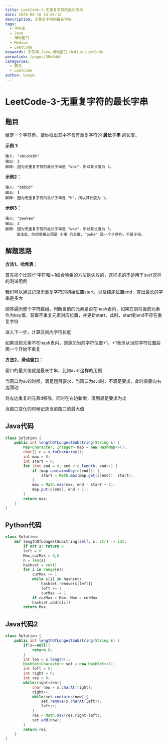 ```yaml
---
title: LeetCode-3-无重复字符的最长字串
date: 2020-06-16 14:56:12
description: 无重复字符的最长字串
tags: 
  - 字符串
  - Java
  - 滑动窗口
  - Medium
  - LeetCode
keywords: 字符串,Java,滑动窗口,Medium,LeetCode
permalink: /pages/30e6dd/
categories: 
  - 算法
  - LeetCode
author: benym
---
```


# LeetCode-3-无重复字符的最长字串

## 题目

给定一个字符串，请你找出其中不含有重复字符的 **最长子串** 的长度。

**示例 1:**

```
输入: "abcabcbb"
输出: 3 
解释: 因为无重复字符的最长子串是 "abc"，所以其长度为 3。
```

**示例2：**

```
输入: "bbbbb"
输出: 1
解释: 因为无重复字符的最长子串是 "b"，所以其长度为 1。
```

**示例3：**

```
输入: "pwwkew"
输出: 3
解释: 因为无重复字符的最长子串是 "wke"，所以其长度为 3。
     请注意，你的答案必须是 子串 的长度，"pwke" 是一个子序列，不是子串。
```

## 解题思路

**方法1、哈希表：**

首先挨个比较i个字符和i+1结合哈希的方法是失败的，这样求的不适用于`dvdf`这样的测试用例

我们可以通过记录无重复字符的初始位置start，以及结尾位置end，算出最长的字串是多大

顺序遍历整个字符数组，判断当前的元素是否在hash表内，如果在则将当前元素作为key值，获取不重复元素对应位置，并更新start，此时，start到end不存在重复字符

进入下一步，计算区间内字符长度

如果当前元素不在hash表内，则添加当前字符位置+1，+1表示从当前字符位置后面一个开始不重复

**方法2、滑动窗口：**

窗口的最大值就是最长字串，比如`dvdf`这样的用例

当窗口为`dv`的时候，满足题目要求，当窗口为`dvd`时，不满足要求，此时需要向右边滑动

将左边重复的元素d移除，同时在右边新增，直到满足要求为止

当窗口变化的时候记录当前窗口的最大值

## Java代码

```java
class Solution {
    public int lengthOfLongestSubstring(String s) {
        Map<Character, Integer> map = new HashMap<>();
        char[] c = s.toCharArray();
        int max = 0;
        int start = 0;
        for (int end = 0; end < c.length; end++) {
            if (map.containsKey(c[end])) {
                start = Math.max(map.get(c[end]), start);
            }
            max = Math.max(max, end - start + 1);
            map.put(c[end], end + 1);
        }
        return max;
    }
}
```

## Python代码

```python
class Solution:
    def lengthOfLongestSubstring(self, s: str) -> int:
        if not s: return 0
        left = 0
        Max,curMax = 0,0
        n = len(s)
        hashset = set()
        for i in range(n):
            curMax += 1
            while s[i] in hashset:
                hashset.remove(s[left])
                left += 1
                curMax -= 1
            if curMax > Max: Max = curMax
            hashset.add(s[i])
        return Max
```

## Java代码2

```java
class Solution {
    public int lengthOfLongestSubstring(String s) {
        if(s==null){
            return 0;
        }
        int len = s.length();
        HashSet<Character> set = new HashSet<>();
        int left = 0;
        int right = 0;
        int res = 0;
        while(right<len){
            char now = s.charAt(right);
            right++;
            while(set.contains(now)){
                set.remove(s.charAt(left));
                left++;
            }
            res = Math.max(res,right-left);
            set.add(now);
        }
        return res;
    }
}
```

